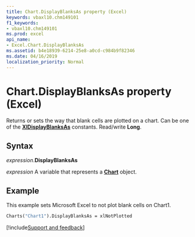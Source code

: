 ```yaml
---
title: Chart.DisplayBlanksAs property (Excel)
keywords: vbaxl10.chm149101
f1_keywords:
- vbaxl10.chm149101
ms.prod: excel
api_name:
- Excel.Chart.DisplayBlanksAs
ms.assetid: b4e18939-6214-25e8-a0cd-c984b9f82346
ms.date: 04/16/2019
localization_priority: Normal
---
```



# Chart.DisplayBlanksAs property (Excel)

Returns or sets the way that blank cells are plotted on a chart. Can be one of the **[XlDisplayBlanksAs](Excel.XlDisplayBlanksAs.md)** constants. Read/write **Long**.


## Syntax

_expression_.**DisplayBlanksAs**

_expression_ A variable that represents a **[Chart](Excel.Chart(object).md)** object.


## Example

This example sets Microsoft Excel to not plot blank cells on Chart1.

```vb
Charts("Chart1").DisplayBlanksAs = xlNotPlotted
```



[!include[Support and feedback](~/includes/feedback-boilerplate.md)]